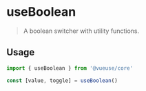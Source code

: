 # useBoolean

> A boolean switcher with utility functions.

## Usage

```js
import { useBoolean } from '@vueuse/core'

const [value, toggle] = useBoolean()
```

